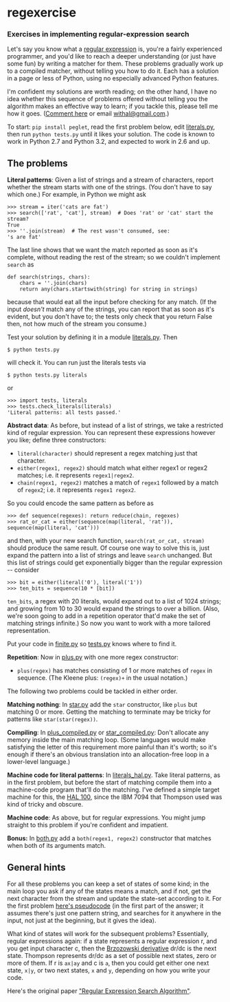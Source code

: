 regexercise
===========

### Exercises in implementing regular-expression search

Let's say you know what a [regular
expression](http://en.wikipedia.org/wiki/Regular_expression) is,
you're a fairly experienced programmer, and you'd like to reach a
deeper understanding (or just have some fun) by writing a matcher for
them. These problems gradually work up to a compiled matcher, without
telling you how to do it. Each has a solution in a page or less of
Python, using no especially advanced Python features.

I'm confident my solutions are worth reading; on the other hand, I
have no idea whether this sequence of problems offered without telling
you the algorithm makes an effective way to learn; if you tackle this,
please tell me how it goes. ([Comment
here](https://github.com/darius/regexercise/issues) or email
withal@gmail.com.)

To start: `pip install peglet`, read the first problem below, edit
[literals.py](literals.py), then run `python tests.py` until it likes
your solution. The code is known to work in Python 2.7 and Python
3.2, and expected to work in 2.6 and up.

## The problems

**Literal patterns**: Given a list of strings and a stream of
characters, report whether the stream starts with one of the
strings. (You don't have to say which one.) For example, in Python we
might ask

    >>> stream = iter('cats are fat')
    >>> search(['rat', 'cat'], stream)  # Does 'rat' or 'cat' start the stream?
    True
    >>> ''.join(stream)  # The rest wasn't consumed, see:
    's are fat'

The last line shows that we want the match reported as soon as it's
complete, without reading the rest of the stream; so we couldn't 
implement `search` as

    def search(strings, chars):
        chars = ''.join(chars)
        return any(chars.startswith(string) for string in strings)

because that would eat all the input before checking for any
match. (If the input *doesn't* match any of the strings, you can
report that as soon as it's evident, but you don't have to; the tests
only check that you return False then, not how much of the stream you
consume.)

Test your solution by defining it in a module [literals.py](literals.py). Then

    $ python tests.py

will check it. You can run just the literals tests via

    $ python tests.py literals

or

    >>> import tests, literals
    >>> tests.check_literals(literals)
    'Literal patterns: all tests passed.'

**Abstract data**: As before, but instead of a list of strings, we
take a restricted kind of regular expression. You can represent these
expressions however you like; define three constructors:

* `literal(character)` should represent a regex matching just that character.
* `either(regex1, regex2)` should match what either regex1 or
regex2 matches; i.e. it represents `regex1|regex2`.
* `chain(regex1, regex2)` matches a match of `regex1` followed
by a match of `regex2`; i.e. it represents `regex1 regex2`.

So you could encode the same pattern as before as

    >>> def sequence(regexes): return reduce(chain, regexes)
    >>> rat_or_cat = either(sequence(map(literal, 'rat')), sequence(map(literal, 'cat')))

and then, with your new search function, `search(rat_or_cat, stream)`
should produce the same result. Of course one way to solve this is,
just expand the pattern into a list of strings and leave `search`
unchanged. But this list of strings could get exponentially bigger
than the regular expression -- consider

    >>> bit = either(literal('0'), literal('1'))
    >>> ten_bits = sequence(10 * [bit])

`ten_bits`, a regex with 20 literals, would expand out to a list of
1024 strings; and growing from 10 to 30 would expand the strings to
over a billion. (Also, we're soon going to add in a repetition
operator that'd make the set of matching strings infinite.) So now you
want to work with a more tailored representation.

Put your code in [finite.py](finite.py) so [tests.py](tests.py)
knows where to find it.

**Repetition**: Now in [plus.py](plus.py) with one more
regex constructor:

* `plus(regex)` has matches consisting of 1 or more matches of `regex`
in sequence. (The Kleene plus: `(regex)+` in the usual notation.)

The following two problems could be tackled in either order.

**Matching nothing**: In [star.py](star.py) add the
`star` constructor, like `plus` but matching 0 or more. Getting the
matching to terminate may be tricky for patterns like
`star(star(regex))`.

**Compiling**: In [plus_compiled.py](plus_compiled.py) or
[star_compiled.py](star_compiled.py): Don't allocate any memory inside
the main matching loop. (Some languages would make satisfying the
letter of this requirement more painful than it's worth; so it's
enough if there's an obvious translation into an allocation-free loop
in a lower-level language.)

**Machine code for literal patterns**: In
[literals_hal.py](literals_hal.py). Take literal patterns, as in the
first problem, but before the start of matching compile them into a
machine-code program that'll do the matching. I've defined a simple
target machine for this, the [HAL 100](hal-100.md), since the IBM 7094
that Thompson used was kind of tricky and obscure.

**Machine code**: As above, but for regular expressions. You might
jump straight to this problem if you're confident and impatient.

**Bonus:** In [both.py](both.py) add a `both(regex1, regex2)`
constructor that matches when both of its arguments match.

## General hints

For all these problems you can keep a set of states of some kind; in
the main loop you ask if any of the states means a match, and if not,
get the next character from the stream and update the state-set
according to it. For the first problem [here's
pseudocode](http://stackoverflow.com/a/846728/27024) (in the first
part of the answer; it assumes there's just one pattern string, and
searches for it anywhere in the input, not just at the beginning,
but it gives the idea).

What kind of states will work for the subsequent problems?
Essentially, regular expressions again: if a state represents a
regular expression r, and you get input character c, then the
[Brzozowski
derivative](http://blog.sigfpe.com/2005/05/derivatives-of-regular-expressions.html)
dr/dc is the next state. Thompson represents dr/dc as a set of
possible next states, zero or more of them. If r is `ax|ay` and c is
`a`, then you could get either one next state, `x|y`, or two next
states, `x` and `y`, depending on how you write your code.

Here's the original paper ["Regular Expression Search
Algorithm"](http://www.fing.edu.uy/inco/cursos/intropln/material/p419-thompson.pdf).
